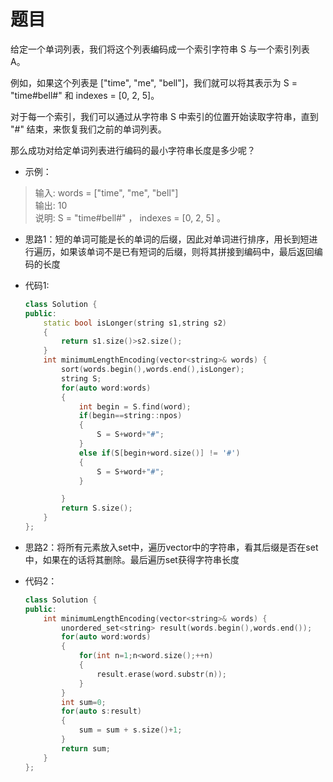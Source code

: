 # 题目
给定一个单词列表，我们将这个列表编码成一个索引字符串 S 与一个索引列表 A。

例如，如果这个列表是 ["time", "me", "bell"]，我们就可以将其表示为 S = "time#bell#" 和 indexes = [0, 2, 5]。

对于每一个索引，我们可以通过从字符串 S 中索引的位置开始读取字符串，直到 "#" 结束，来恢复我们之前的单词列表。

那么成功对给定单词列表进行编码的最小字符串长度是多少呢？

* 示例：
>输入: words = ["time", "me", "bell"]<br>
输出: 10<br>
说明: S = "time#bell#" ， indexes = [0, 2, 5] 。


* 思路1：短的单词可能是长的单词的后缀，因此对单词进行排序，用长到短进行遍历，如果该单词不是已有短词的后缀，则将其拼接到编码中，最后返回编码的长度

* 代码1:
    ```C++
    class Solution {
    public:
        static bool isLonger(string s1,string s2)
        {
            return s1.size()>s2.size();
        }
        int minimumLengthEncoding(vector<string>& words) {
            sort(words.begin(),words.end(),isLonger);
            string S;
            for(auto word:words)
            {
                int begin = S.find(word);
                if(begin==string::npos)
                {
                    S = S+word+"#";
                }
                else if(S[begin+word.size()] != '#')
                {
                    S = S+word+"#";
                }

            }
            return S.size();
        }
    };
    ```
* 思路2：将所有元素放入set中，遍历vector中的字符串，看其后缀是否在set中，如果在的话将其删除。最后遍历set获得字符串长度
* 代码2：
    ```C++
    class Solution {
    public:
        int minimumLengthEncoding(vector<string>& words) {
            unordered_set<string> result(words.begin(),words.end());
            for(auto word:words)
            {
                for(int n=1;n<word.size();++n)
                {
                    result.erase(word.substr(n));
                }
            }
            int sum=0;
            for(auto s:result)
            {
                sum = sum + s.size()+1;
            }
            return sum;
        }
    };
    ```
